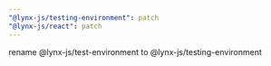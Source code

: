 ```yaml
---
"@lynx-js/testing-environment": patch
"@lynx-js/react": patch
---
```


rename @lynx-js/test-environment to @lynx-js/testing-environment
